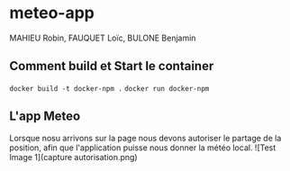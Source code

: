 # meteo-app

MAHIEU Robin, FAUQUET Loïc, BULONE Benjamin
 
## Comment build et Start le container
```docker build -t docker-npm .```
```docker run docker-npm```

## L'app Meteo
Lorsque nosu arrivons sur la page nous devons autoriser le partage de la position, afin que l'application puisse nous donner la météo local.
![Test Image 1](capture autorisation.png)

